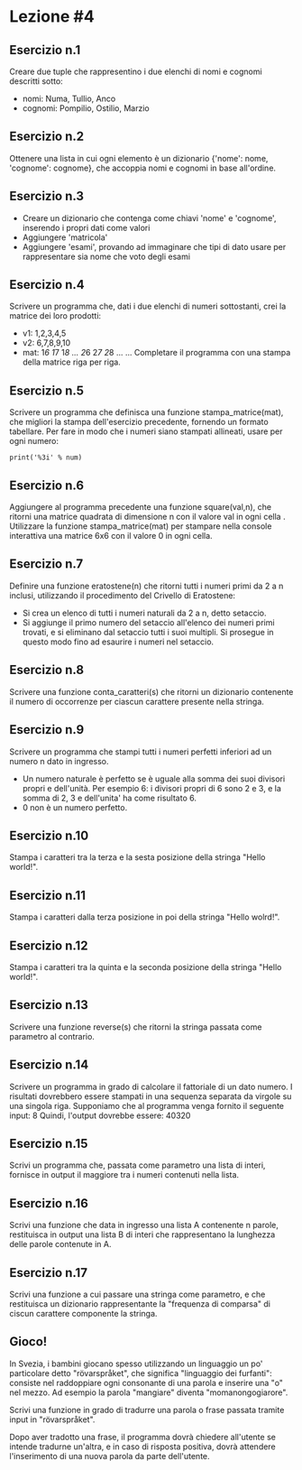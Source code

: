 # Lezione #4

## Esercizio n.1
Creare due tuple che rappresentino i due
elenchi di nomi e cognomi descritti sotto:
* nomi: Numa, Tullio, Anco
* cognomi: Pompilio, Ostilio, Marzio

## Esercizio n.2
Ottenere una lista in cui ogni elemento è un
dizionario {'nome': nome, 'cognome':
cognome}, che accoppia nomi e cognomi in
base all'ordine.

## Esercizio n.3
* Creare un dizionario che contenga come
chiavi 'nome' e 'cognome', inserendo i propri
dati come valori
* Aggiungere 'matricola'
* Aggiungere 'esami', provando ad immaginare
che tipi di dato usare per rappresentare sia
nome che voto degli esami

## Esercizio n.4
Scrivere un programma che, dati i due elenchi di
numeri sottostanti, crei la matrice dei loro prodotti:
* v1: 1,2,3,4,5
* v2: 6,7,8,9,10
* mat:
1*6 1*7 1*8 ...
2*6 2*7 2*8 ...
...
Completare il programma con una stampa della
matrice riga per riga.
  
## Esercizio n.5
Scrivere un programma che definisca una funzione
stampa_matrice(mat), che migliori la stampa
dell'esercizio precedente, fornendo un formato tabellare.
Per fare in modo che i numeri siano stampati allineati,
usare per ogni numero:

```print('%3i' % num)```

## Esercizio n.6
Aggiungere al programma precedente una funzione
square(val,n), che ritorni una matrice quadrata di
dimensione n con il valore val in ogni cella . Utilizzare la funzione stampa_matrice(mat) per
stampare nella console interattiva una matrice 6x6 con
il valore 0 in ogni cella.

## Esercizio n.7
Definire una funzione eratostene(n) che ritorni tutti i
numeri primi da 2 a n inclusi, utilizzando il procedimento
del Crivello di Eratostene:
* Si crea un elenco di tutti i numeri naturali da 2 a n,
detto setaccio.
* Si aggiunge il primo numero del setaccio all'elenco dei
numeri primi trovati, e si eliminano dal setaccio tutti i
suoi multipli. Si prosegue in questo modo fino ad
esaurire i numeri nel setaccio.

## Esercizio n.8
Scrivere una funzione conta_caratteri(s) che ritorni un
dizionario contenente il numero di occorrenze per
ciascun carattere presente nella stringa.

## Esercizio n.9
Scrivere un programma che stampi tutti i numeri
perfetti inferiori ad un numero n dato in ingresso.
* Un numero naturale è perfetto se è uguale alla somma
dei suoi divisori propri e dell'unità.
Per esempio 6: i divisori propri di 6 sono 2 e 3, e la
somma di 2, 3 e dell'unita' ha come risultato 6.
* 0 non è un numero perfetto.

## Esercizio n.10
Stampa i caratteri tra la terza e la sesta posizione della stringa "Hello world!".

## Esercizio n.11
Stampa i caratteri dalla terza posizione in poi della stringa "Hello wolrd!".

## Esercizio n.12
Stampa i caratteri tra la quinta e la seconda posizione della stringa "Hello world!".

## Esercizio n.13
Scrivere una funzione reverse(s) che ritorni la stringa passata come parametro al contrario.

## Esercizio n.14
Scrivere un programma in grado di calcolare il fattoriale di un dato numero.
I risultati dovrebbero essere stampati in una sequenza separata da virgole su una singola riga.
Supponiamo che al programma venga fornito il seguente input:
8
Quindi, l'output dovrebbe essere:
40320

## Esercizio n.15
Scrivi un programma che, passata come parametro una lista di interi, fornisce in output il maggiore tra i numeri contenuti nella lista.

## Esercizio n.16
Scrivi una funzione che data in ingresso una lista A contenente n parole, restituisca in output una lista B di interi che rappresentano la lunghezza delle parole contenute in A.

## Esercizio n.17
Scrivi una funzione a cui passare una stringa come parametro, e che restituisca un dizionario rappresentante la "frequenza di comparsa" di ciscun carattere componente la stringa.

## Gioco!
In Svezia, i bambini giocano spesso utilizzando un linguaggio un po' particolare detto 
"rövarspråket", che significa "linguaggio dei furfanti": consiste nel raddoppiare ogni 
consonante di una parola e inserire una "o" nel mezzo. Ad esempio la parola "mangiare" diventa 
"momanongogiarore".

Scrivi una funzione in grado di tradurre una parola o frase passata tramite input in 
"rövarspråket".

Dopo aver tradotto una frase, il programma dovrà chiedere all'utente se intende tradurne
un'altra, e in caso di risposta positiva, dovrà attendere l'inserimento di una nuova 
parola da parte dell'utente.